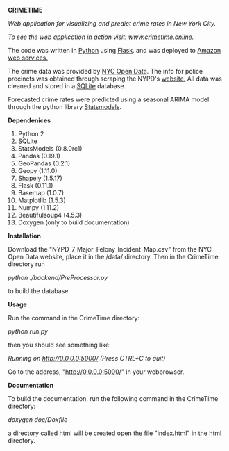**CRIMETIME**

*Web application for visualizing and predict crime rates in New York City.*

*To see the web application in action visit: www.crimetime.online.*

The code was written in <a href="https://www.python.org/"> Python</a> 
using <a href="http://flask.pocoo.org/"> Flask</a>. 
and was deployed to <a href="https://aws.amazon.com/"> Amazon web services.</a>

The crime data was provided by <a href="https://nycopendata.socrata.com/"> NYC Open Data</a>. The info for police precincts was obtained through scraping the NYPD's 
<a href="http://www.nyc.gov/html/nypd/html/home/precincts.shtml"> website.</a> All data was cleaned and stored in a <a href="https://sqlite.org/">SQLite</a> database.

Forecasted crime rates were predicted using a seasonal ARIMA model through the python
library <a href="http://statsmodels.sourceforge.net/"> Statsmodels</a>.

**Dependenices**

1. Python 2
2. SQLite
3. StatsModels (0.8.0rc1)
4. Pandas (0.19.1)
5. GeoPandas (0.2.1)
6. Geopy (1.11.0)
7. Shapely (1.5.17)
8. Flask (0.11.1)
9. Basemap (1.0.7)
10. Matplotlib (1.5.3)
12. Numpy (1.11.2)
13. Beautifulsoup4 (4.5.3)
14. Doxygen (only to build documentation)


**Installation**

Download the "NYPD_7_Major_Felony_Incident_Map.csv" from the NYC Open Data website, 
place it in the /data/ directory. Then in the CrimeTime directory run 

*python ./backend/PreProcessor.py*

to build the database.

**Usage**

Run the command in the CrimeTime directory:

*python run.py*

then you should see something like:

*Running on http://0.0.0.0:5000/ (Press CTRL+C to quit)*

Go to the address, "http://0.0.0.0:5000/" in your webbrowser.

**Documentation**

To build the documentation, run the following command in the CrimeTime directory:

*doxygen doc/Doxfile*

a directory called html will be created open the file "index.html" in the html directory.




